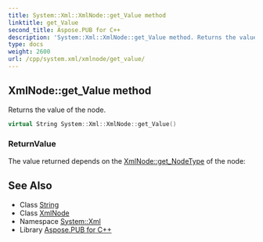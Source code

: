 ```yaml
---
title: System::Xml::XmlNode::get_Value method
linktitle: get_Value
second_title: Aspose.PUB for C++
description: 'System::Xml::XmlNode::get_Value method. Returns the value of the node in C++.'
type: docs
weight: 2600
url: /cpp/system.xml/xmlnode/get_value/
---
```

## XmlNode::get_Value method


Returns the value of the node.

```cpp
virtual String System::Xml::XmlNode::get_Value()
```


### ReturnValue

The value returned depends on the [XmlNode::get_NodeType](../get_nodetype/) of the node:

## See Also

* Class [String](../../../system/string/)
* Class [XmlNode](../)
* Namespace [System::Xml](../../)
* Library [Aspose.PUB for C++](../../../)

